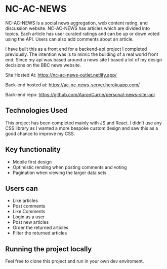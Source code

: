 # NC-AC-NEWS
NC-AC-NEWS is a social news aggregation, web content rating, and discussion website. NC-AC-NEWS has articles which are divided into topics. Each article has user curated ratings and can be up or down voted using the API. Users can also add comments about an article.

I have built this as a front end for a backend-api project I completed previously. The intention was is to mimic the building of a real world front end. Since my api was based around a news site I based a lot of my design decisions on the BBC news website. 

Site Hosted At: https://nc-ac-news-outlet.netlify.app/

Back-end hosted at: https://ac-nc-news-server.herokuapp.com/ 

Back-end repo: https://github.com/AaronCurrie/personal-news-site-api 

## Technologies Used
This project has been completed mainly with JS and React. I didn’t use any CSS library as I wanted a more bespoke custom design and saw this as a good chance to improve my CSS.

## Key functionality
-	Mobile first design
-	Optimistic rending when posting comments and voting
-	Pagination when viewing the larger data sets
## Users can
-	Like articles
-	Post comments
-	Like Comments
-	Login as a user
-	Post new articles
-	Order the returned articles
-	Filter the returned articles

## Running the project locally

Feel free to clone this project and run in your own dev enviroment.


